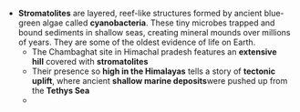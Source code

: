 
- **Stromatolites** are layered, reef-like structures formed by ancient blue-green algae called **cyanobacteria**. These tiny microbes trapped and bound sediments in shallow seas, creating mineral mounds over millions of years. They are some of the oldest evidence of life on Earth.
	- The Chambaghat site in Himachal pradesh features an **extensive hill** covered with **stromatolites**
	- Their presence so **high in the Himalayas** tells a story of **tectonic uplift**, where ancient **shallow marine deposits**were pushed up from the **Tethys Sea**
	- 



